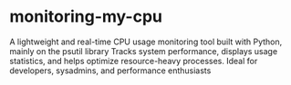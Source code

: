 # monitoring-my-cpu
A lightweight and real-time CPU usage monitoring tool built with Python, mainly on the psutil library Tracks system performance, displays usage statistics, and helps optimize resource-heavy processes. Ideal for developers, sysadmins, and performance enthusiasts

